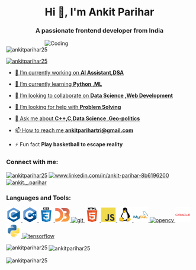 
<h1 align="center">Hi 👋, I'm Ankit Parihar</h1>
<h3 align="center">A passionate frontend developer  from India</h3>

<img align="right" alt="Coding" width="400" src="https://gist.githubusercontent.com/MedRedha/fd8e2481bde2610c96b9aafde543879c/raw/88624e8d31c4295973dcb7c900dacf0edc0a6d99/coding.gif">
<p align="left"> <img src="https://komarev.com/ghpvc/?username=ankitparihar25&label=Profile%20views&color=0e75b6&style=flat" alt="ankitparihar25" /> </p>

<p align="left"> <a href="https://twitter.com/ankitparihar25" target="blank"><img src="https://img.shields.io/twitter/follow/ankitparihar25?logo=twitter&style=for-the-badge" alt="ankitparihar25" > </p>

- 🔭 I’m currently working on **AI Assistant,DSA**

- 🌱 I’m currently learning **Python ,ML**

- 👯 I’m looking to collaborate on **Data Science ,Web Development**

- 🤝 I’m looking for help with **Problem Solving**

- 💬 Ask me about **C++,C,Data Science ,Geo-politics**

- 📫 How to reach me **ankitparihartri@gmail.com**

- ⚡ Fun fact **Play basketball to escape reality**

<h3 align="left">Connect with me:</h3>
<p align="left">
<a href="https://twitter.com/ankitparihar25" target="blank"><img align="center" src="https://raw.githubusercontent.com/rahuldkjain/github-profile-readme-generator/master/src/images/icons/Social/twitter.svg" alt="ankitparihar25" height="30" width="40" /></a>
<a href="https://linkedin.com/in/www.linkedin.com/in/ankit-parihar-8b6196200" target="blank"><img align="center" src="https://raw.githubusercontent.com/rahuldkjain/github-profile-readme-generator/master/src/images/icons/Social/linked-in-alt.svg" alt="www.linkedin.com/in/ankit-parihar-8b6196200" height="30" width="40" /></a>
<a href="https://instagram.com/ankit._.parihar" target="blank"><img align="center" src="https://raw.githubusercontent.com/rahuldkjain/github-profile-readme-generator/master/src/images/icons/Social/instagram.svg" alt="ankit._.parihar" height="30" width="40" /></a>
</p>

<h3 align="left">Languages and Tools:</h3>
<p align="left"> <a href="https://www.cprogramming.com/" target="_blank" rel="noreferrer"> <img src="https://raw.githubusercontent.com/devicons/devicon/master/icons/c/c-original.svg" alt="c" width="40" height="40"/> </a> <a href="https://www.w3schools.com/cpp/" target="_blank" rel="noreferrer"> <img src="https://raw.githubusercontent.com/devicons/devicon/master/icons/cplusplus/cplusplus-original.svg" alt="cplusplus" width="40" height="40"/> </a> <a href="https://www.w3schools.com/css/" target="_blank" rel="noreferrer"> <img src="https://raw.githubusercontent.com/devicons/devicon/master/icons/css3/css3-original-wordmark.svg" alt="css3" width="40" height="40"/> </a> <a href="https://d3js.org/" target="_blank" rel="noreferrer"> <img src="https://raw.githubusercontent.com/devicons/devicon/master/icons/d3js/d3js-original.svg" alt="d3js" width="40" height="40"/> </a> <a href="https://git-scm.com/" target="_blank" rel="noreferrer"> <img src="https://www.vectorlogo.zone/logos/git-scm/git-scm-icon.svg" alt="git" width="40" height="40"/> </a> <a href="https://www.w3.org/html/" target="_blank" rel="noreferrer"> <img src="https://raw.githubusercontent.com/devicons/devicon/master/icons/html5/html5-original-wordmark.svg" alt="html5" width="40" height="40"/> </a> <a href="https://developer.mozilla.org/en-US/docs/Web/JavaScript" target="_blank" rel="noreferrer"> <img src="https://raw.githubusercontent.com/devicons/devicon/master/icons/javascript/javascript-original.svg" alt="javascript" width="40" height="40"/> </a> <a href="https://www.linux.org/" target="_blank" rel="noreferrer"> <img src="https://raw.githubusercontent.com/devicons/devicon/master/icons/linux/linux-original.svg" alt="linux" width="40" height="40"/> </a> <a href="https://www.mysql.com/" target="_blank" rel="noreferrer"> <img src="https://raw.githubusercontent.com/devicons/devicon/master/icons/mysql/mysql-original-wordmark.svg" alt="mysql" width="40" height="40"/> </a> <a href="https://opencv.org/" target="_blank" rel="noreferrer"> <img src="https://www.vectorlogo.zone/logos/opencv/opencv-icon.svg" alt="opencv" width="40" height="40"/> </a> <a href="https://www.oracle.com/" target="_blank" rel="noreferrer"> <img src="https://raw.githubusercontent.com/devicons/devicon/master/icons/oracle/oracle-original.svg" alt="oracle" width="40" height="40"/> </a> <a href="https://www.python.org" target="_blank" rel="noreferrer"> <img src="https://raw.githubusercontent.com/devicons/devicon/master/icons/python/python-original.svg" alt="python" width="40" height="40"/> </a> <a href="https://www.tensorflow.org" target="_blank" rel="noreferrer"> <img src="https://www.vectorlogo.zone/logos/tensorflow/tensorflow-icon.svg" alt="tensorflow" width="40" height="40"/> </a> </p>

<p><img align="left" src="https://github-readme-stats.vercel.app/api/top-langs?username=ankitparihar25&show_icons=true&locale=en&layout=compact" alt="ankitparihar25" /></p>

<p>&nbsp;<img align="center" src="https://github-readme-stats.vercel.app/api?username=ankitparihar25&show_icons=true&locale=en" alt="ankitparihar25" /></p>

<p><img align="center" src="https://github-readme-streak-stats.herokuapp.com/?user=ankitparihar25&" alt="ankitparihar25" /></p>
